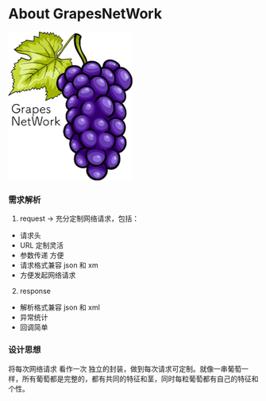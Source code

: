 
# **About GrapesNetWork**

<img width="250" height="300"  src="/GrapesNetwork.png">

### 需求解析  

1.  request -> 充分定制网络请求，包括：  
  * 请求头
  * URL 定制灵活 
  *  参数传递 方便
  * 请求格式兼容 json 和 xm
  * 方便发起网络请求

2. response    
* 解析格式兼容 json 和 xml   
* 异常统计  
* 回调简单

### 设计思想  
将每次网络请求 看作一次 独立的封装，做到每次请求可定制。就像一串葡萄一样，所有葡萄都是完整的，都有共同的特征和茎，同时每粒葡萄都有自己的特征和个性。
